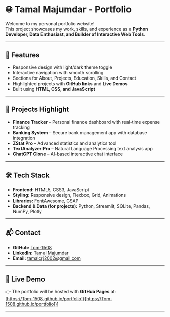 # 🌐 Tamal Majumdar - Portfolio

Welcome to my personal portfolio website!  
This project showcases my work, skills, and experience as a **Python Developer, Data Enthusiast, and Builder of Interactive Web Tools**.

---

## 🚀 Features
- Responsive design with light/dark theme toggle
- Interactive navigation with smooth scrolling
- Sections for About, Projects, Education, Skills, and Contact
- Highlighted projects with **GitHub links** and **Live Demos**
- Built using **HTML, CSS, and JavaScript**

---

## 📂 Projects Highlight
- **Finance Tracker** – Personal finance dashboard with real-time expense tracking  
- **Banking System** – Secure bank management app with database integration  
- **ZStat Pro** – Advanced statistics and analytics tool  
- **TextAnalyzer Pro** – Natural Language Processing text analysis app  
- **ChatGPT Clone** – AI-based interactive chat interface  

---

## 🛠️ Tech Stack
- **Frontend:** HTML5, CSS3, JavaScript  
- **Styling:** Responsive design, Flexbox, Grid, Animations  
- **Libraries:** FontAwesome, GSAP  
- **Backend & Data (for projects):** Python, Streamlit, SQLite, Pandas, NumPy, Plotly  

---

## 📬 Contact
- **GitHub:** [Tom-1508](https://github.com/Tom-1508)  
- **LinkedIn:** [Tamal Majumdar](https://www.linkedin.com/in/tamal-majumdar-a685a61b4)  
- **Email:** tamalcrj2002@gmail.com  

---

## 🌟 Live Demo
👉 The portfolio will be hosted with **GitHub Pages** at:  
[https://Tom-1508.github.io/portfolio]([https://Tom-1508.github.io/portfolio])]

---
